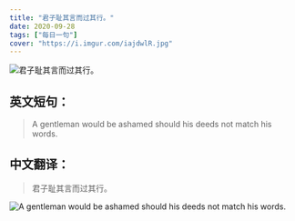 ```yaml
---
title: "君子耻其言而过其行。"
date: 2020-09-28
tags: ["每日一句"]
cover: "https://i.imgur.com/iajdwlR.jpg"
---
```


![君子耻其言而过其行。](https://i.imgur.com/YvrUCaM.jpg)

## 英文短句：
> A gentleman would be ashamed should his deeds not match his words.

<!--more-->

## 中文翻译：
> 君子耻其言而过其行。

![A gentleman would be ashamed should his deeds not match his words.](https://i.imgur.com/4dJDELs.jpg)

